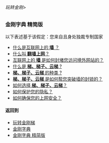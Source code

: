 ###### 玩转金刚>
### 金刚字典 精简版
以下表述基于该假定：您来自且身处独裁专制国家
- [什么是互联网上的<Strong> 墙 </Strong>？](https://github.com/a2zitpro/web/blob/master/LadderFree/kkDictionary/TheWallOnTheInternet.md)
- [什么叫<Strong> 翻墙上网</Strong>？](https://github.com/a2zitpro/web/blob/master/LadderFree/kkDictionary/OverTheWall.md)
- [互联网上的<Strong> 墙 </Strong>是如何封堵您访问境外网站的？](https://github.com/a2zitpro/web/blob/master/LadderFree/kkDictionary/HowDoesTheGFWWork.md)
- [什么是<Strong> 梯、梯子、云梯</Strong> ?](https://github.com/a2zitpro/web/blob/master/LadderFree/kkDictionary/WhatsLadder.md)
- [<Strong>梯、梯子、云梯 </Strong>的种类 ?]()
- [<Strong>梯、梯子、云梯 </Strong>是如何帮您突破墙的封锁的？](https://github.com/a2zitpro/web/blob/master/LadderFree/kkDictionary/HowDoesTheLadderWork.md)
- [如何选择<Strong> 梯、梯子、云梯</Strong>？](https://github.com/a2zitpro/web/blob/master/LadderFree/kkDictionary/HowToChooseALadder.md)
- [如何保护您的隐私？](https://github.com/a2zitpro/web/blob/master/LadderFree/kkDictionary/HowToProtectYourPrivacy.md)
- [如何确保您的上网安全？]()
[]()
[]()
[]()
[]()
[]()
[]()
[]()
[]()
[]()
[]()
[]()


#### 返回到
- [玩转金刚梯](https://github.com/a2zitpro/web/blob/master/LadderFree/A.md)
- [金刚字典](https://github.com/a2zitpro/web/blob/master/LadderFree/kkDictionary/KKDictionary.md)
- [金刚字典 精简版](https://github.com/a2zitpro/web/blob/master/LadderFree/kkDictionary/KKDictionaryShortVersion.md)
